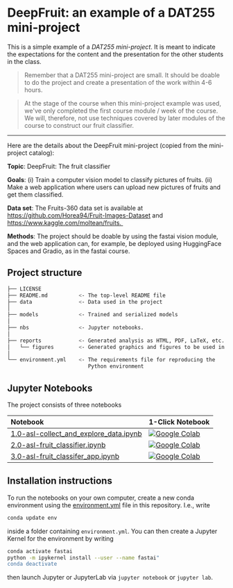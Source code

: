 # DeepFruit: an example of a DAT255 mini-project

This is a simple example of a _DAT255 mini-project_. It is meant to indicate the expectations for the content and the presentation for the other students in the class. 

> Remember that a DAT255 mini-project are small. It should be doable to do the project and create a presentation of the work within 4-6 hours. 

> At the stage of the course when this mini-project example was used, we've only completed the first course module / week of the course. We will, therefore, not use techniques covered by later modules of the course to construct our fruit classifier. 

---

Here are the details about the DeepFruit mini-project (copied from the mini-project catalog):

**Topic**: DeepFruit: The fruit classifier

**Goals**: (i) Train a computer vision model to classify pictures of fruits. (ii) Make a web application where users can upload new pictures of fruits and get them classified. 

**Data set**: The Fruits-360 data set is available at https://github.com/Horea94/Fruit-Images-Dataset and https://www.kaggle.com/moltean/fruits. 

**Methods**: The project should be doable by using the fastai vision module, and the web application can, for example, be deployed using HuggingFace Spaces and Gradio, as in the fastai course. 


## Project structure

```bash
├── LICENSE
├── README.md          <- The top-level README file
├── data               <- Data used in the project
│
├── models             <- Trained and serialized models
│
├── nbs                <- Jupyter notebooks. 
│
├── reports            <- Generated analysis as HTML, PDF, LaTeX, etc.
│   └── figures        <- Generated graphics and figures to be used in reporting
│
└── environment.yml    <- The requirements file for reproducing the 
                          Python environment
``` 


## Jupyter Notebooks

The project consists of three notebooks

| Notebook    |      1-Click Notebook      |
|:----------|------|
|  [1.0-asl-collect_and_explore_data.ipynb](https://nbviewer.org/github/alu042/DAT255-2022/blob/master/mini_projects/Mini-project-example-DeepFruit/nbs/1.0-asl-collect_and_explore_data.ipynb) | [![Google Colab](https://colab.research.google.com/assets/colab-badge.svg)](https://colab.research.google.com/github/alu042/DAT255-2022/blob/master/mini_projects/Mini-project-example-DeepFruit/nbs/1.0-asl-collect_and_explore_data.ipynb)|
|  [2.0-asl-fruit_classifier.ipynb](https://nbviewer.org/github/alu042/DAT255-2022/blob/master/mini_projects/Mini-project-example-DeepFruit/nbs/2.0-asl-fruit_classifier.ipynb) | [![Google Colab](https://colab.research.google.com/assets/colab-badge.svg)](https://colab.research.google.com/github/alu042/DAT255-2022/blob/master/mini_projects/Mini-project-example-DeepFruit/nbs/2.0-asl-fruit_classifier.ipynb)|
|  [3.0-asl-fruit_classifer_app.ipynb](https://nbviewer.org/github/alu042/DAT255-2022/blob/master/mini_projects/Mini-project-example-DeepFruit/nbs/3.1-asl-fruit_classifer_app_v1.ipynb) | [![Google Colab](https://colab.research.google.com/assets/colab-badge.svg)](https://colab.research.google.com/github/alu042/DAT255-2022/blob/master/mini_projects/Mini-project-example-DeepFruit/nbs/3.1-asl-fruit_classifer_app_v1.ipynb)|





## Installation instructions
To run the notebooks on your own computer, create a new conda environment using the [environment.yml](../environment.yml) file in this repository. I.e., write
```bash
conda update env
```
inside a folder containing `environment.yml`. You can then create a Jupyter Kernel for the environment by writing
```bash
conda activate fastai
python -m ipykernel install --user --name fastai"
conda deactivate
```
then launch Jupyter or JupyterLab via `jupyter notebook` or `jupyter lab`.

